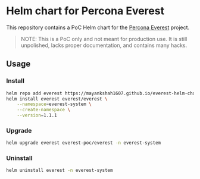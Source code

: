 # Helm chart for Percona Everest

This repository contains a PoC Helm chart for the [Percona Everest](https://github.com/percona/everest) project.

> NOTE: This is a PoC only and not meant for production use. It is still unpolished, lacks proper documentation,
and contains many hacks.

## Usage

### Install

```bash
helm repo add everest https://mayankshah1607.github.io/everest-helm-chart/
helm install everest everest/everest \
    --namespace=everest-system \
    --create-namespace \
    --version=1.1.1
```

### Upgrade
```bash
helm upgrade everest everest-poc/everest -n everest-system
```

### Uninstall

```bash
helm uninstall everest -n everest-system
```
